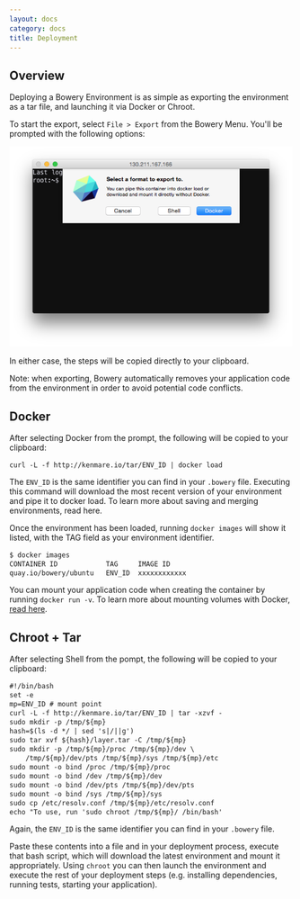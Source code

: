 ```yaml
---
layout: docs
category: docs
title: Deployment
---
```


## Overview

Deploying a Bowery Environment is as simple as exporting the environment as a tar file, and launching it via Docker or Chroot.

To start the export, select `File > Export` from the Bowery Menu. You'll be prompted with the following options:

![Bowery Export](/static/export.png)

In either case, the steps will be copied directly to your clipboard.

Note: when exporting, Bowery automatically removes your application code from the environment in order to avoid potential code conflicts.

## Docker

After selecting Docker from the prompt, the following will be copied to your clipboard:

~~~
curl -L -f http://kenmare.io/tar/ENV_ID | docker load
~~~

The `ENV_ID` is the same identifier you can find in your `.bowery` file. Executing this command will download the most recent version of your environment and pipe it to docker load. To learn more about saving and merging environments, read here.

Once the environment has been loaded, running `docker images` will show it listed, with the TAG field as your environment identifier.

~~~
$ docker images
CONTAINER ID            TAG     IMAGE ID
quay.io/bowery/ubuntu   ENV_ID  xxxxxxxxxxxx
~~~

You can mount your application code when creating the container by running `docker run -v`. To learn more about mounting volumes with Docker, [read here](https://docs.docker.com/userguide/dockervolumes/).


## Chroot + Tar

After selecting Shell from the pompt, the following will be copied to your clipboard:

~~~
#!/bin/bash
set -e
mp=ENV_ID # mount point
curl -L -f http://kenmare.io/tar/ENV_ID | tar -xzvf -
sudo mkdir -p /tmp/${mp}
hash=$(ls -d */ | sed 's|/||g')
sudo tar xvf ${hash}/layer.tar -C /tmp/${mp}
sudo mkdir -p /tmp/${mp}/proc /tmp/${mp}/dev \
	/tmp/${mp}/dev/pts /tmp/${mp}/sys /tmp/${mp}/etc
sudo mount -o bind /proc /tmp/${mp}/proc
sudo mount -o bind /dev /tmp/${mp}/dev
sudo mount -o bind /dev/pts /tmp/${mp}/dev/pts
sudo mount -o bind /sys /tmp/${mp}/sys
sudo cp /etc/resolv.conf /tmp/${mp}/etc/resolv.conf
echo "To use, run 'sudo chroot /tmp/${mp}/ /bin/bash'
~~~

Again, the `ENV_ID` is the same identifier you can find in your `.bowery` file.

Paste these contents into a file and in your deployment process, execute that bash script, which will download the latest environment and mount it appropriately. Using `chroot` you can then launch the environment and execute the rest of your deployment steps (e.g. installing dependencies, running tests, starting your application).

